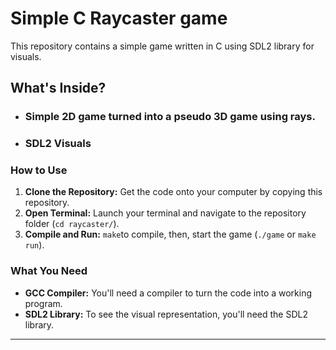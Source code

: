 # Simple C Raycaster game

This repository contains a simple game written in C using SDL2 library for visuals.

## What's Inside?

- ### Simple 2D game turned into a pseudo 3D game using rays.
- ### SDL2 Visuals

### How to Use

1. **Clone the Repository:** Get the code onto your computer by copying this repository.
2. **Open Terminal:** Launch your terminal and navigate to the repository folder (`cd raycaster/`).
3. **Compile and Run:** `make`to compile, then, start the game (`./game` or `make run`).

### What You Need

- **GCC Compiler:** You'll need a compiler to turn the code into a working program.
- **SDL2 Library:** To see the visual representation, you'll need the SDL2 library.
---
